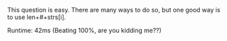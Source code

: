 This question is easy. There are many ways to do so, but one good way is to use len+#+strs[i]. 

Runtime: 42ms (Beating 100%, are you kidding me??)

